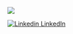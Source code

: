![](https://komarev.com/ghpvc/?username=danwiener&label=PROFILE+VIEWS)

[![Linkedin](https://i.stack.imgur.com/gVE0j.png) LinkedIn](https://www.linkedin.com/henrikwiener/)
&nbsp;
